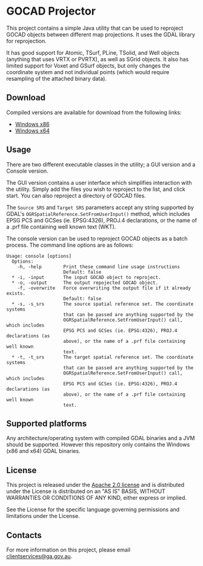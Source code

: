 # GOCAD Projector #
This project contains a simple Java utility that can be used to reproject GOCAD objects between
different map projections. It uses the GDAL library for reprojection.

It has good support for Atomic, TSurf, PLine, TSolid, and Well objects (anything that uses VRTX
or PVRTX), as well as SGrid objects. It also has limited support for Voxet and GSurf objects, but
only changes the coordinate system and not individual points (which would require resampling of
the attached binary data).

## Download ##
Compiled versions are available for download from the following links:
* [Windows x86](http://sourceforge.net/projects/gocad-projector/files/gocad-projector-windows-x86.zip/download)
* [Windows x64](http://sourceforge.net/projects/gocad-projector/files/gocad-projector-windows-x64.zip/download)

## Usage ##
There are two different executable classes in the utility; a GUI version and a Console version.

The GUI version contains a user interface which simplifies interaction with the utility. Simply
add the files you wish to reproject to the list, and click start. You can also reproject a
directory of GOCAD files.

The `Source SRS` and `Target SRS` parameters accept any string supported by GDAL's
`OGRSpatialReference.SetFromUserInput()` method, which includes EPSG PCS and GCSes (ie.
EPSG:4326), PROJ.4 declarations, or the name of a .prf file containing well known text (WKT).

The console version can be used to reproject GOCAD objects as a batch process. The command line
options are as follows:

    Usage: console [options]
      Options:
        -h, -help        Print these command line usage instructions
                         Default: false
      * -i, -input       The input GOCAD object to reproject.
      * -o, -output      The output repojected GOCAD object.
        -f, -overwrite   Force overwriting the output file if it already exists.
                         Default: false
      * -s, -s_srs       The source spatial reference set. The coordinate systems
                         that can be passed are anything supported by the
                         OGRSpatialReference.SetFromUserInput() call, which includes
                         EPSG PCS and GCSes (ie. EPSG:4326), PROJ.4 declarations (as
                         above), or the name of a .prf file containing well known
                         text.
      * -t, -t_srs       The target spatial reference set. The coordinate systems
                         that can be passed are anything supported by the
                         OGRSpatialReference.SetFromUserInput() call, which includes
                         EPSG PCS and GCSes (ie. EPSG:4326), PROJ.4 declarations (as
                         above), or the name of a .prf file containing well known
                         text.

## Supported platforms ##
Any architecture/operating system with compiled GDAL binaries and a JVM should be supported. However
this repository only contains the Windows (x86 and x64) GDAL binaries.

## License ##
This project is released under the [Apache 2.0 license](http://www.apache.org/licenses/LICENSE-2.0.html)
and is distributed under the License is distributed on an "AS IS" BASIS, WITHOUT WARRANTIES OR
CONDITIONS OF ANY KIND, either express or implied.

See the License for the specific language governing permissions and limitations under the License.

## Contacts ##
For more information on this project, please email <clientservices@ga.gov.au>.
